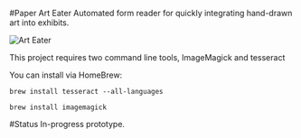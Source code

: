 #Paper Art Eater
Automated form reader for quickly integrating hand-drawn art into exhibits.

![Art Eater](http://www.animalstown.com/animals/a/anteater/anteater-image-04.jpg "Art Eater")

This project requires two command line tools, ImageMagick and tesseract

You can install via HomeBrew:

```brew install tesseract --all-languages```

```brew install imagemagick```


#Status
In-progress prototype.


